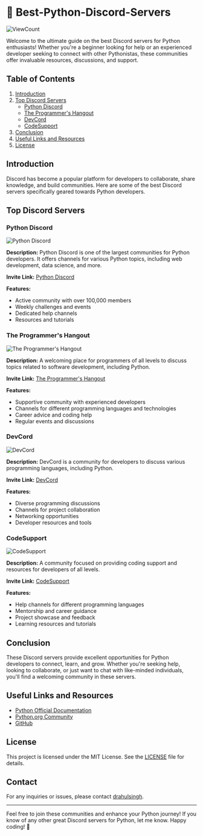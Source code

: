 # 🚀 Best-Python-Discord-Servers

![ViewCount](https://views.whatilearened.today/views/github/drahulsingh/Best-Python-Discord-Servers.svg)

Welcome to the ultimate guide on the best Discord servers for Python enthusiasts! Whether you're a beginner looking for help or an experienced developer seeking to connect with other Pythonistas, these communities offer invaluable resources, discussions, and support.

## Table of Contents

1. [Introduction](#introduction)
2. [Top Discord Servers](#top-discord-servers)
    - [Python Discord](#python-discord)
    - [The Programmer's Hangout](#the-programmers-hangout)
    - [DevCord](#devcord)
    - [CodeSupport](#codesupport)
3. [Conclusion](#conclusion)
4. [Useful Links and Resources](#useful-links-and-resources)
5. [License](#license)

## Introduction

Discord has become a popular platform for developers to collaborate, share knowledge, and build communities. Here are some of the best Discord servers specifically geared towards Python developers.

## Top Discord Servers

### Python Discord

![Python Discord](https://avatars.githubusercontent.com/u/36101493?s=200&v=4)

**Description:** Python Discord is one of the largest communities for Python developers. It offers channels for various Python topics, including web development, data science, and more.

**Invite Link:** [Python Discord](https://discord.gg/python)

**Features:**
- Active community with over 100,000 members
- Weekly challenges and events
- Dedicated help channels
- Resources and tutorials

### The Programmer's Hangout

![The Programmer's Hangout](https://avatars.githubusercontent.com/u/45722368?s=200&v=4)

**Description:** A welcoming place for programmers of all levels to discuss topics related to software development, including Python.

**Invite Link:** [The Programmer's Hangout](https://discord.gg/programming)

**Features:**
- Supportive community with experienced developers
- Channels for different programming languages and technologies
- Career advice and coding help
- Regular events and discussions

### DevCord

![DevCord](https://avatars.githubusercontent.com/u/22057549?s=200&v=4)

**Description:** DevCord is a community for developers to discuss various programming languages, including Python.

**Invite Link:** [DevCord](https://discord.gg/devcord)

**Features:**
- Diverse programming discussions
- Channels for project collaboration
- Networking opportunities
- Developer resources and tools

### CodeSupport

![CodeSupport](https://avatars.githubusercontent.com/u/30590292?s=200&v=4)

**Description:** A community focused on providing coding support and resources for developers of all levels.

**Invite Link:** [CodeSupport](https://codesupport.dev/discord)

**Features:**
- Help channels for different programming languages
- Mentorship and career guidance
- Project showcase and feedback
- Learning resources and tutorials

## Conclusion

These Discord servers provide excellent opportunities for Python developers to connect, learn, and grow. Whether you're seeking help, looking to collaborate, or just want to chat with like-minded individuals, you'll find a welcoming community in these servers.

## Useful Links and Resources

- [Python Official Documentation](https://docs.python.org/3/)
- [Python.org Community](https://www.python.org/community/)
- [GitHub](https://github.com/)

## License

This project is licensed under the MIT License. See the [LICENSE](LICENSE) file for details.

## Contact

For any inquiries or issues, please contact [drahulsingh](https://github.com/drahulsingh).

---

Feel free to join these communities and enhance your Python journey! If you know of any other great Discord servers for Python, let me know. Happy coding! 🎉

